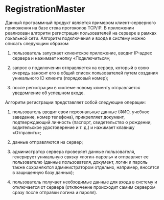 # RegistrationMaster
Данный программный продукт является примером клиент-серверного приложения на базе стека протоколов TCP/IP.
В приложении реализован алгоритм регистрации пользователей на сервере в рамках локальной сети.
Алгоритм подключения и входа в систему можно описать следующим образом:

1) пользователь запускает клиентское приложение, вводит IP-адрес сервера и нажимает кнопку «Подключиться»;

2) запрос о подключении отправляется на сервер, который в свою очередь заносит его в общий список пользователей путем создания уникального ID клиента (порядковый номер);

3) после регистрации в системе новому клиенту отправляется уведомление об успешном входе.

Алгоритм регистрации представляет собой следующие операции:

1) пользователь вводит свои персональные данные (ФИО, учебное заведение, номер телефона), прикрепляет документ, подтверждающий личность (паспорт, свидетельство о рождении, водительское удостоверение и т. д.) и нажимает клавишу «Отправить»;

2) данные отправляются на сервер;

3) администратор сервера проверяет данные пользователя, генерирует уникальную связку «логин-пароль» и отправляет ее пользователю (данные пользователя, документ, логин и пароль также сохраняются администратором отдельно, например, вносятся в защищенную базу данных);

4) пользователь получает необходимые данные для входа в систему и отключается от сервера (отключение происходит самим сервером сразу после отправки логина и пароля).
